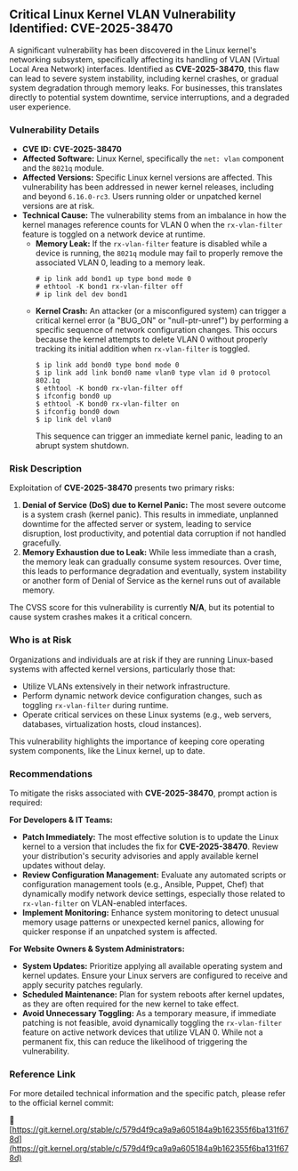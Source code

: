 ## Critical Linux Kernel VLAN Vulnerability Identified: **CVE-2025-38470**

A significant vulnerability has been discovered in the Linux kernel's networking subsystem, specifically affecting its handling of VLAN (Virtual Local Area Network) interfaces. Identified as **CVE-2025-38470**, this flaw can lead to severe system instability, including kernel crashes, or gradual system degradation through memory leaks. For businesses, this translates directly to potential system downtime, service interruptions, and a degraded user experience.

### Vulnerability Details

*   **CVE ID:** **CVE-2025-38470**
*   **Affected Software:** Linux Kernel, specifically the `net: vlan` component and the `8021q` module.
*   **Affected Versions:** Specific Linux kernel versions are affected. This vulnerability has been addressed in newer kernel releases, including and beyond `6.16.0-rc3`. Users running older or unpatched kernel versions are at risk.
*   **Technical Cause:** The vulnerability stems from an imbalance in how the kernel manages reference counts for VLAN 0 when the `rx-vlan-filter` feature is toggled on a network device at runtime.
    *   **Memory Leak:** If the `rx-vlan-filter` feature is disabled while a device is running, the `8021q` module may fail to properly remove the associated VLAN 0, leading to a memory leak.
        ```
        # ip link add bond1 up type bond mode 0
        # ethtool -K bond1 rx-vlan-filter off
        # ip link del dev bond1
        ```
    *   **Kernel Crash:** An attacker (or a misconfigured system) can trigger a critical kernel error (a "BUG_ON" or "null-ptr-unref") by performing a specific sequence of network configuration changes. This occurs because the kernel attempts to delete VLAN 0 without properly tracking its initial addition when `rx-vlan-filter` is toggled.
        ```
        $ ip link add bond0 type bond mode 0
        $ ip link add link bond0 name vlan0 type vlan id 0 protocol 802.1q
        $ ethtool -K bond0 rx-vlan-filter off
        $ ifconfig bond0 up
        $ ethtool -K bond0 rx-vlan-filter on
        $ ifconfig bond0 down
        $ ip link del vlan0
        ```
        This sequence can trigger an immediate kernel panic, leading to an abrupt system shutdown.

### Risk Description

Exploitation of **CVE-2025-38470** presents two primary risks:

1.  **Denial of Service (DoS) due to Kernel Panic:** The most severe outcome is a system crash (kernel panic). This results in immediate, unplanned downtime for the affected server or system, leading to service disruption, lost productivity, and potential data corruption if not handled gracefully.
2.  **Memory Exhaustion due to Leak:** While less immediate than a crash, the memory leak can gradually consume system resources. Over time, this leads to performance degradation and eventually, system instability or another form of Denial of Service as the kernel runs out of available memory.

The CVSS score for this vulnerability is currently **N/A**, but its potential to cause system crashes makes it a critical concern.

### Who is at Risk

Organizations and individuals are at risk if they are running Linux-based systems with affected kernel versions, particularly those that:

*   Utilize VLANs extensively in their network infrastructure.
*   Perform dynamic network device configuration changes, such as toggling `rx-vlan-filter` during runtime.
*   Operate critical services on these Linux systems (e.g., web servers, databases, virtualization hosts, cloud instances).

This vulnerability highlights the importance of keeping core operating system components, like the Linux kernel, up to date.

### Recommendations

To mitigate the risks associated with **CVE-2025-38470**, prompt action is required:

**For Developers & IT Teams:**

*   **Patch Immediately:** The most effective solution is to update the Linux kernel to a version that includes the fix for **CVE-2025-38470**. Review your distribution's security advisories and apply available kernel updates without delay.
*   **Review Configuration Management:** Evaluate any automated scripts or configuration management tools (e.g., Ansible, Puppet, Chef) that dynamically modify network device settings, especially those related to `rx-vlan-filter` on VLAN-enabled interfaces.
*   **Implement Monitoring:** Enhance system monitoring to detect unusual memory usage patterns or unexpected kernel panics, allowing for quicker response if an unpatched system is affected.

**For Website Owners & System Administrators:**

*   **System Updates:** Prioritize applying all available operating system and kernel updates. Ensure your Linux servers are configured to receive and apply security patches regularly.
*   **Scheduled Maintenance:** Plan for system reboots after kernel updates, as they are often required for the new kernel to take effect.
*   **Avoid Unnecessary Toggling:** As a temporary measure, if immediate patching is not feasible, avoid dynamically toggling the `rx-vlan-filter` feature on active network devices that utilize VLAN 0. While not a permanent fix, this can reduce the likelihood of triggering the vulnerability.

### Reference Link

For more detailed technical information and the specific patch, please refer to the official kernel commit:

🔗 [https://git.kernel.org/stable/c/579d4f9ca9a9a605184a9b162355f6ba131f678d](https://git.kernel.org/stable/c/579d4f9ca9a9a605184a9b162355f6ba131f678d)